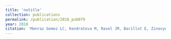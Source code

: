 ```yaml
---
title: 'notitle'
collection: publications
permalink: /publication/2018_pub079
year: 2018
citation: 'Monraz Gomez LC, Kondratova M, Ravel JM, Barillot E, Zinovyev A, Kuperstein I. Application of Atlas of Cancer Signalling Network in preclinical studies. Brief Bioinform. 2018 May 3.'
---
```

